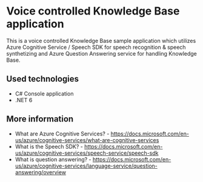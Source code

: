 # Voice controlled Knowledge Base application

This is a voice controlled Knowledge Base sample application which utilizes Azure Cognitive Service / Speech SDK for speech recognition & speech synthetizing and Azure Question Answering service for handling Knowledge Base.

## Used technologies

- C# Console application
- .NET 6

## More information

- What are Azure Cognitive Services? - https://docs.microsoft.com/en-us/azure/cognitive-services/what-are-cognitive-services
- What is the Speech SDK? - https://docs.microsoft.com/en-us/azure/cognitive-services/speech-service/speech-sdk
- What is question answering? - https://docs.microsoft.com/en-us/azure/cognitive-services/language-service/question-answering/overview
